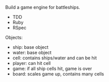 Build a game engine for battleships.

* TDD
* Ruby
* RSpec

Objects:
* ship: base object
* water: base object
* cell: contains ships/water and can be hit
* player: can hit cell
* game: if all ship cells hit, game is over
* board: scales game up, contains many cells